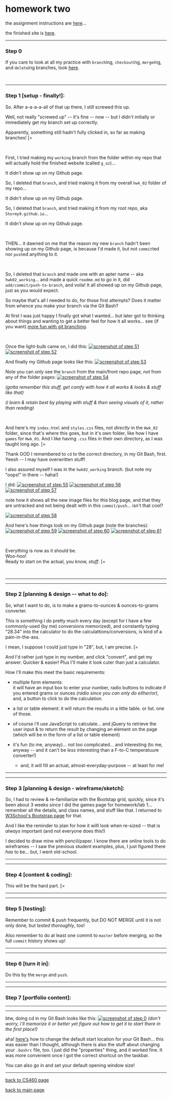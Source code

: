 # homework two

the assignment instructions are <a href="http://www.wou.edu/~morses/classes/cs46x/assignments/HW2.html" target="_blank">here</a>...   

the finished site is <a href="https://Stormy9.github.io/CS460/hwk_02/g_oz">here</a>.

---
### Step 0  
If you care to look at all my practice with `branch`ing, `checkout`ing, `merge`ing, and `delete`ing branches, look <a href="https://Stormy9.github.io/CS460/hwk_02/step_zero.html">here</a>.

<br>

---
### Step 1 [setup - finally!]:
So.  After a-a-a-a-all of that up there, I *still* screwed this up.  

Well, not really "screwed up" -- it's fine -- now -- but I didn't initially or immediately get my branch set up correctly.

Apparently, something still hadn't fully clicked in, so far as making branches!   [=

<br>

First, I tried making my `working` branch from the folder within my repo that will actually hold the finished website (called `g_oz`)...

It didn't show up on my Github page.


So, I deleted that `branch`, and tried making it from my overall `hwk_02` folder of my repo...

It didn't show up on my Github page.


So, I deleted that `branch`, and tried making it from my root repo, aka `Stormy9.github.io`...

It didn't show up on my Github page.

<br>

THEN... it dawned on me that the reason my new `branch` hadn't been showing up on my Github page, is because I'd made it, but not `commit`ted nor `push`ed anything to it.  

<br>

So, I deleted that `branch` and made one with an apter name -- aka `hwk02_working`... and made a quick `readme.md` to go in it, did `add/commit/push-to-branch`, and voila!  It all showed up on my Github page, just as you would expect.

So maybe that's all I needed to do, for those first attempts?  Does it matter from whence you make your branch via the Git Bash?  

At first I was just happy I finally got what I wanted... but later got to thinking about things and wanting to get a better feel for how it all works... see (if you want) <a href="https://Stormy9.github.io/CS460/hwk_02/more_fun_git_branching.html">more fun with git branching</a>.

<br>  

Once the light-bulb came on, I did this:
<a href="https://stormy9.github.io/CS460/hwk_02/images/hwk_02-Step_51.PNG">![screenshot of step 51](https://stormy9.github.io/CS460/hwk_02/images/hwk_02-Step_51.PNG)</a>
<a href="https://stormy9.github.io/CS460/hwk_02/images/hwk_02-Step_52.PNG">![screenshot of step 52](https://stormy9.github.io/CS460/hwk_02/images/hwk_02-Step_52.PNG)</a>


And finally my Github page looks like this:
<a href="https://stormy9.github.io/CS460/hwk_02/images/hwk_02-Step_53.PNG">![screenshot of step 53](https://stormy9.github.io/CS460/hwk_02/images/hwk_02-Step_53.PNG)</a>

Note you can *only* see the `branch` from the main/front repo page, *not* from any of the folder pages:
<a href="https://stormy9.github.io/CS460/hwk_02/images/hwk_02-Step_54.PNG">![screenshot of step 54](https://stormy9.github.io/CS460/hwk_02/images/hwk_02-Step_54.PNG)</a>  

*(gotta remember this stuff, get comfy with how it all works & looks & stuff like that)*

*(i learn & retain best by playing with stuff & then seeing visuals of it, rather than reading)*

<br>

And here's my `index.html` and `styles.css` files, not *directly* in the `Hwk_02` folder, since that's where this goes, but in it's own folder, like how I have `games` for `Hwk_01`.  And I like having `.css` files in their own directory, as I was taught long ago.   [=

Thank GOD I remembered to `cd` to the correct directory, in my Git Bash, first.  Yeesh -- I may have overwritten stuff!

I also assured myself I was in the `hwk02_working` branch.
(but note my "oops!" in there -- haha!)

I did:
<a href="https://stormy9.github.io/CS460/hwk_02/images/hwk_02-Step_55.PNG">![screenshot of step 55](https://stormy9.github.io/CS460/hwk_02/images/hwk_02-Step_55.PNG)</a> 
<a href="https://stormy9.github.io/CS460/hwk_02/images/hwk_02-Step_56.PNG">![screenshot of step 56](https://stormy9.github.io/CS460/hwk_02/images/hwk_02-Step_56.PNG)</a> 
<a href="https://stormy9.github.io/CS460/hwk_02/images/hwk_02-Step_57.PNG">![screenshot of step 57](https://stormy9.github.io/CS460/hwk_02/images/hwk_02-Step_57.PNG)</a> 

note how it shows all the new image files for this blog page, and that they are untracked and not being dealt with in this `commit/push`... isn't that cool?

<a href="https://stormy9.github.io/CS460/hwk_02/images/hwk_02-Step_58.PNG">![screenshot of step 58](https://stormy9.github.io/CS460/hwk_02/images/hwk_02-Step_58.PNG)</a> 


And here's how things look on my Github page (note the branches):
<a href="https://stormy9.github.io/CS460/hwk_02/images/hwk_02-Step_59.PNG">![screenshot of step 59](https://stormy9.github.io/CS460/hwk_02/images/hwk_02-Step_59.PNG)</a> 
<a href="https://stormy9.github.io/CS460/hwk_02/images/hwk_02-Step_60.PNG">![screenshot of step 60](https://stormy9.github.io/CS460/hwk_02/images/hwk_02-Step_60.PNG)</a> 
<a href="https://stormy9.github.io/CS460/hwk_02/images/hwk_02-Step_61.PNG">![screenshot of step 61](https://stormy9.github.io/CS460/hwk_02/images/hwk_02-Step_61.PNG)</a> 

<br>

Everything is now as it should be.   
Woo-hoo!   
Ready to start on the actual, you know, *stuff*.   [=

<br>

---
---
### Step 2 [planning & design -- what to do]:  
So, what I want to do, is to make a grams-to-ounces & ounces-to-grams converter.

This is something I do pretty much every day (except for I have a few commonly-used (by me) conversions memorized), and constantly typing "28.34" into the calculator to do the calculattions/conversions, is kind of a pain-in-the-ass.  

I mean, I suppose I could just type in "28", but, I am precise.   [=

And I'd rather just type in my number, and click "convert", and get my answer.  Quicker & easier!  Plus I'll make it look cuter than just a calculator.  



How I'll make this meet the basic requirements:
* multiple form elements:  
it will have an input box to enter your number,
radio buttons to indicate if you entered grams or ounces 
*(radio since you can only do either/or)*, and,
a button to click to do the calculation.

* a list or table element:
it will return the results in a little table.  or list.  one of those.

* of course i'll use JavaScript to calculate... and jQuery to retrieve the user input & to return the result by changing an element on the page (which will be in the form of a list or table element)

* it's fun (to me, anyway)... not too complicated... and interesting (to me, anyway -- and it can't be *less* interesting than a F-to-C temperatuure converter!)  
    * and, it will fill an actual, almost-everyday-purpose -- at least for me!

---
---
### Step 3 [planning & design - wireframe/sketch]:
So, I had to review & re-familiarize with the Bootstap grid, quickly, since it's been about 3 weeks since I did the games page for homework/lab 1... remember all the details, and class names, and stuff like that.  I returned to <a href="https://www.w3schools.com/bootstrap4/bootstrap_grid_basic.asp" target="_blank">W3School's Bootstrap page</a> for that.

And I like the reminder to plan for how it willl look when re-sized -- that is *always* important (and not everyone does this!)

I decided to draw mine with pencil/paper.  I know there are online tools to do wireframes -- I saw the previous student examples, plus, I just figured there *has* to be... but, I went old-school.


---
---
### Step 4 [content & coding]:
This will be the hard part.   [=

---
---
### Step 5 [testing]:
Remember to commit & push frequently, but DO NOT MERGE until it is not only done, but _tested thoroughly_, too!

Also remember to do at least one commit to `master` before merging, so the full `commit` history shows up!

---
---
### Step 6 [turn it in]:
Do this by the `merge` and `push`.

---
---
### Step 7 [portfolio content]:


---
---
btw, doing cd in my Git Bash looks like this:
<a href="https://stormy9.github.io/CS460/hwk_02/images/hwk_02-Step_00.PNG">![screenshot of step 0](https://stormy9.github.io/CS460/hwk_02/images/hwk_02-Step_00.PNG)</a>
*(don't worry, i'll memorize it or better yet figure out how to get it to start there in the first place!)*

aha! <a href="https://stackoverflow.com/questions/7671461/how-do-i-change-the-default-location-for-git-bash-on-windows" target="_blank">here's</a> how to change the default start location for your Git Bash... this was easier than I thought, although there is also the stuff about changing your `.bashrc` file, too.  I just did the "properties" thing, and it worked fine.  It was more convenient once I got the correct shortcut on the taskbar.

You can also go in and set your default opening window size!


---
[back to CS460 page](https://Stormy9.github.io/CS460/ "CS460 main page")   

[back to main page](https://Stormy9.github.io/ "main page")  
